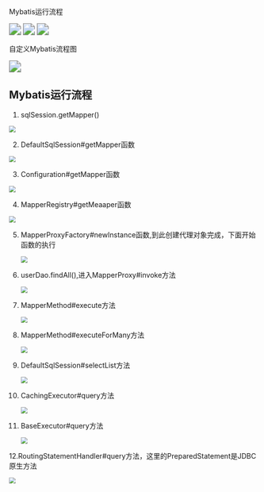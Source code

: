 Mybatis运行流程

<img src="resource\1自定义Mybatis分析.png" style="zoom:150%;" />

<img src="resource\2查询所有的分析.png" style="zoom:150%;" />

<img src="resource\3mybatis的分析.png" style="zoom:150%;" />

自定义Mybatis流程图

<img src="resource\自定义mybatis开发流程图.png" style="zoom:150%;" />

## Mybatis运行流程

1. sqlSession.getMapper()

<img src="resource\原理1.png" style="zoom:80%;" />

2. DefaultSqlSession#getMapper函数

<img src="resource\原理2.png" style="zoom:80%;" />

3. Configuration#getMapper函数

<img src="resource\原理3.png" style="zoom:80%;" />

4. MapperRegistry#getMeaaper函数

<img src="resource\原理4.png" style="zoom:80%;" />

5. MapperProxyFactory#newInstance函数,到此创建代理对象完成，下面开始函数的执行

   <img src="resource\原理5.png" style="zoom:80%;" />

6. userDao.findAll(),进入MapperProxy#invoke方法

   <img src="resource\原理6.png" style="zoom:80%;" />

7. MapperMethod#execute方法

   <img src="resource\原理7.png" style="zoom:80%;" />

8. MapperMethod#executeForMany方法

   <img src="resource\原理8.png" style="zoom:80%;" />

9. DefaultSqlSession#selectList方法

   <img src="resource\原理9.png" style="zoom:80%;" />

10. CachingExecutor#query方法

    <img src="resource\原理10.png" style="zoom:80%;" />

11. BaseExecutor#query方法

    <img src="resource\原理11.png" style="zoom:80%;" />



12.RoutingStatementHandler#query方法，这里的PreparedStatement是JDBC原生方法

<img src="resource\原理12.png" style="zoom:80%;" />































